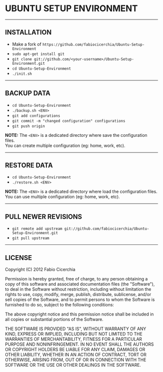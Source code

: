 # UBUNTU SETUP ENVIRONMENT

---

## INSTALLATION
 * Make a fork of `https://github.com/fabiocicerchia/Ubuntu-Setup-Environment`
 * `sudo apt-get install git`
 * `git clone git://github.com/<your-username>/Ubuntu-Setup-Environment.git`
 * `cd Ubuntu-Setup-Environment`
 * `./init.sh`

---

## BACKUP DATA
 * `cd Ubuntu-Setup-Environment`
 * `./backup.sh <ENV>`
 * `git add configurations`
 * `git commit -m "changed configuration" configurations`
 * `git push origin`

**NOTE:** The `<ENV>` is a dedicated directory where save the configuration files.  
You can create multiple configuration (eg: home, work, etc).

---

## RESTORE DATA
 * `cd Ubuntu-Setup-Environment`
 * `./restore.sh <ENV>`

**NOTE:** The `<ENV>` is a dedicated directory where load the configuration files.  
You can use multiple configuration (eg: home, work, etc).

---

## PULL NEWER REVISIONS
 * `git remote add upstream git://github.com/fabiocicerchia/Ubuntu-Setup-Environment.git`
 * `git pull upstream`

---

## LICENSE
Copyright (C) 2012 Fabio Cicerchia

Permission is hereby granted, free of charge, to any person obtaining a copy
of this software and associated documentation files (the "Software"), to deal
in the Software without restriction, including without limitation the rights
to use, copy, modify, merge, publish, distribute, sublicense, and/or sell
copies of the Software, and to permit persons to whom the Software is
furnished to do so, subject to the following conditions:

The above copyright notice and this permission notice shall be included in all
copies or substantial portions of the Software.

THE SOFTWARE IS PROVIDED "AS IS", WITHOUT WARRANTY OF ANY KIND, EXPRESS OR
IMPLIED, INCLUDING BUT NOT LIMITED TO THE WARRANTIES OF MERCHANTABILITY,
FITNESS FOR A PARTICULAR PURPOSE AND NONINFRINGEMENT. IN NO EVENT SHALL THE
AUTHORS OR COPYRIGHT HOLDERS BE LIABLE FOR ANY CLAIM, DAMAGES OR OTHER
LIABILITY, WHETHER IN AN ACTION OF CONTRACT, TORT OR OTHERWISE, ARISING FROM,
OUT OF OR IN CONNECTION WITH THE SOFTWARE OR THE USE OR OTHER DEALINGS IN THE
SOFTWARE.
